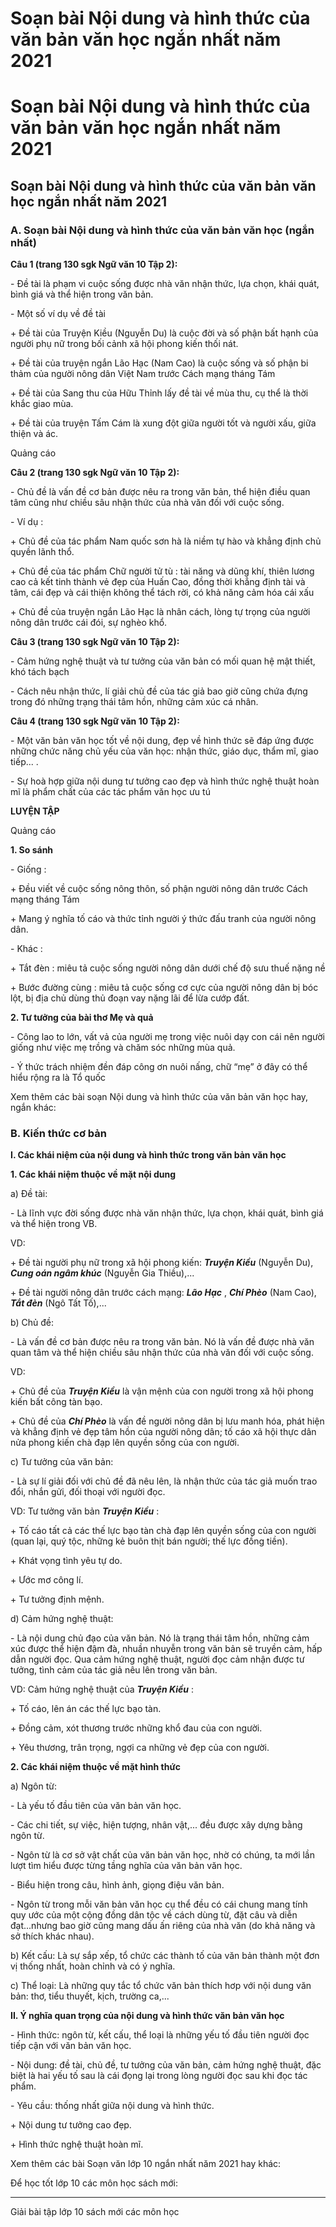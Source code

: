 # Soạn bài Nội dung và hình thức của văn bản văn học ngắn nhất năm 2021

# Soạn bài Nội dung và hình thức của văn bản văn học ngắn nhất năm 2021

## Soạn bài Nội dung và hình thức của văn bản văn học ngắn nhất năm 2021

### **A. Soạn bài Nội dung và hình thức của văn bản văn học (ngắn nhất)**

**Câu 1 (trang 130 sgk Ngữ văn 10 Tập 2):**

\- Đề tài là phạm vi cuộc sống được nhà văn nhận thức, lựa chọn, khái quát, bình giá và thể hiện trong văn bản. 

\- Một số ví dụ về đề tài 

\+ Đề tài của Truyện Kiều (Nguyễn Du) là cuộc đời và số phận bất hạnh của người phụ nữ trong bối cảnh xã hội phong kiến thối nát. 

\+ Đề tài của truyện ngắn Lão Hạc (Nam Cao) là cuộc sống và số phận bi thảm của người nông dân Việt Nam trước Cách mạng tháng Tám 

\+ Đề tài của Sang thu của Hữu Thỉnh lấy đề tài về mùa thu, cụ thể là thời khắc giao mùa. 

\+ Đề tài của truyện Tấm Cám là xung đột giữa người tốt và người xấu, giữa thiện và ác. 

Quảng cáo

**Câu 2 (trang 130 sgk Ngữ văn 10 Tập 2):**

\- Chủ đề là vấn đề cơ bản được nêu ra trong văn bản, thể hiện điều quan tâm cũng như chiều sâu nhận thức của nhà văn đối với cuộc sống. 

\- Ví dụ : 

\+ Chủ đề của tác phẩm Nam quốc sơn hà là niềm tự hào và khẳng định chủ quyền lãnh thổ. 

\+ Chủ đề của tác phẩm Chữ người tử tù : tài năng và dũng khí, thiên lương cao cả kết tinh thành vẻ đẹp của Huấn Cao, đồng thời khẳng định tài và tâm, cái đẹp và cái thiện không thể tách rời, có khả năng cảm hóa cái xấu 

\+ Chủ đề của truyện ngắn Lão Hạc là nhân cách, lòng tự trọng của người nông dân trước cái đói, sự nghèo khổ. 

**Câu 3 (trang 130 sgk Ngữ văn 10 Tập 2):**

\- Cảm hứng nghệ thuật và tư tưởng của văn bản có mối quan hệ mật thiết, khó tách bạch 

\- Cách nêu nhận thức, lí giải chủ đề của tác giả bao giờ cũng chứa đựng trong đó những trạng thái tâm hồn, những cảm xúc cá nhân. 

**Câu 4 (trang 130 sgk Ngữ văn 10 Tập 2):**

\- Một văn bản văn học tốt về nội dung, đẹp về hình thức sẽ đáp ứng được những chức năng chủ yếu của văn học: nhận thức, giáo dục, thẩm mĩ, giao tiếp... . 

\- Sự hoà hợp giữa nội dung tư tưởng cao đẹp và hình thức nghệ thuật hoàn mĩ là phẩm chất của các tác phẩm văn học ưu tú 

**LUYỆN TẬP**

Quảng cáo

**1\. So sánh**

\- Giống : 

\+ Đều viết về cuộc sống nông thôn, số phận người nông dân trước Cách mạng tháng Tám 

\+ Mang ý nghĩa tố cáo và thức tỉnh người ý thức đấu tranh của người nông dân. 

\- Khác : 

\+ Tắt đèn : miêu tả cuộc sống người nông dân dưới chế độ sưu thuế nặng nề 

\+ Bước đường cùng : miêu tả cuộc sống cơ cực của người nông dân bị bóc lột, bị địa chủ dùng thủ đoạn vay nặng lãi để lừa cướp đất. 

**2\. Tư tưởng của bài thơ Mẹ và quả**

\- Công lao to lớn, vất vả của người mẹ trong việc nuôi dạy con cái nên người giống như việc mẹ trồng và chăm sóc những mùa quả. 

\- Ý thức trách nhiệm đền đáp công ơn nuôi nấng, chữ “mẹ” ở đây có thể hiểu rộng ra là Tổ quốc 

Xem thêm các bài soạn Nội dung và hình thức của văn bản văn học hay, ngắn khác:

### **B. Kiến thức cơ bản**

**I. Các khái niệm của nội dung và hình thức trong văn bản văn học**

**1\. Các khái niệm thuộc về mặt nội dung**

a) Đề tài:

\- Là lĩnh vực đời sống được nhà văn nhận thức, lựa chọn, khái quát, bình giá và thể hiện trong VB.

VD: 

\+ Đề tài người phụ nữ trong xã hội phong kiến: **_Truyện Kiều_** (Nguyễn Du), **_Cung oán ngâm khúc_** (Nguyễn Gia Thiều),...

\+ Đề tài người nông dân trước cách mạng: **_Lão Hạc_** , **_Chí Phèo_** (Nam Cao), **_Tắt đèn_** (Ngô Tất Tố),...

b) Chủ đề:

\- Là vấn đề cơ bản được nêu ra trong văn bản. Nó là vấn đề được nhà văn quan tâm và thể hiện chiều sâu nhận thức của nhà văn đối với cuộc sống.

VD: 

\+ Chủ đề của **_Truyện Kiều_** là vận mệnh của con người trong xã hội phong kiến bất công tàn bạo.

\+ Chủ đề của **_Chí Phèo_** là vấn đề người nông dân bị lưu manh hóa, phát hiện và khẳng định vẻ đẹp tâm hồn của người nông dân; tố cáo xã hội thực dân nửa phong kiến chà đạp lên quyền sống của con người.

c) Tư tưởng của văn bản:

\- Là sự lí giải đối với chủ đề đã nêu lên, là nhận thức của tác giả muốn trao đổi, nhắn gửi, đối thoại với người đọc.

VD: Tư tưởng văn bản **_Truyện Kiều_** :

\+ Tố cáo tất cả các thế lực bạo tàn chà đạp lên quyền sống của con người (quan lại, quý tộc, những kẻ buôn thịt bán người; thế lực đồng tiền).

\+ Khát vọng tình yêu tự do.

\+ Ước mơ công lí.

\+ Tư tưởng định mệnh.

d) Cảm hứng nghệ thuật:

\- Là nội dung chủ đạo của văn bản. Nó là trạng thái tâm hồn, những cảm xúc được thể hiện đậm đà, nhuần nhuyễn trong văn bản sẽ truyền cảm, hấp dẫn người đọc. Qua cảm hứng nghệ thuật, người đọc cảm nhận được tư tưởng, tình cảm của tác giả nêu lên trong văn bản.

VD: Cảm hứng nghệ thuật của **_Truyện Kiều_** :

\+ Tố cáo, lên án các thế lực bạo tàn.

\+ Đồng cảm, xót thương trước những khổ đau của con người.

\+ Yêu thương, trân trọng, ngợi ca những vẻ đẹp của con người.

**2\. Các khái niệm thuộc về mặt hình thức**

a) Ngôn từ:

\- Là yếu tố đầu tiên của văn bản văn học.

\- Các chi tiết, sự việc, hiện tượng, nhân vật,... đều được xây dựng bằng ngôn từ.

\- Ngôn từ là cơ sở vật chất của văn bản văn học, nhờ có chúng, ta mới lần lượt tìm hiểu được từng tầng nghĩa của văn bản văn học.

\- Biểu hiện trong câu, hình ảnh, giọng điệu văn bản.

\- Ngôn từ trong mỗi văn bản văn học cụ thể đều có cái chung mang tính quy ước của một cộng đồng dân tộc về cách dùng từ, đặt câu và diễn đạt...nhưng bao giờ cũng mang dấu ấn riêng của nhà văn (do khả năng và sở thích khác nhau).

b) Kết cấu: Là sự sắp xếp, tổ chức các thành tố của văn bản thành một đơn vị thống nhất, hoàn chỉnh và có ý nghĩa.

c) Thể loại: Là những quy tắc tổ chức văn bản thích hơp với nội dung văn bản: thơ, tiểu thuyết, kịch, trường ca,...

**II. Ý nghĩa quan trọng của nội dung và hình thức văn bản văn học**

\- Hình thức: ngôn từ, kết cấu, thể loại là những yếu tố đầu tiên người đọc tiếp cận với văn bản văn học.

\- Nội dung: đề tài, chủ đề, tư tưởng của văn bản, cảm hứng nghệ thuật, đặc biệt là hai yếu tố sau là cái đọng lại trong lòng người đọc sau khi đọc tác phẩm.

\- Yêu cầu: thống nhất giữa nội dung và hình thức.

\+ Nội dung tư tưởng cao đẹp.

\+ Hình thức nghệ thuật hoàn mĩ.

Xem thêm các bài Soạn văn lớp 10 ngắn nhất năm 2021 hay khác:

Để học tốt lớp 10 các môn học sách mới:

* * *

Giải bài tập lớp 10 sách mới các môn học

